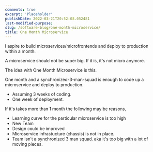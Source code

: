 ```yaml
---
comments: true
excerpt: 'Placeholder' 
publishDate: 2022-03-21T20:52:08.052481
last-modified-purpose:
slug: /software-blog/one-month-microservice/
title: One Month Microservice
---
```


I aspire to build microservices/microfrontends and deploy to production within a month.

A microservice should not be super big. If it is, it's not micro anymore.

The idea with One Month Microservice is this.

One month and a synchronized-3-man-squad is enough to code up a microservice and deploy to production.

- Assuming 3 weeks of coding.
- One week of deployment.

If it's takes more than 1 month the following may be reasons,

- Learning curve for the particular microservice is too high
- New Team
- Design could be improved
- Microservice infrastucture (chassis) is not in place.
- Team isn't a synchronized 3 man squad. aka it's too big with a lot of moving pieces.
